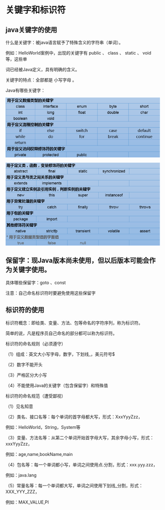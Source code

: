 # 关键字和标识符

## java关键字的使用

什么是关键字：被java语言赋予了特殊含义的字符串（单词）。

例如：HelloWorld案例中，出现的关键字有 public  、 class  、 static  、 void  等，这些单

词已经被Java定义，具有明确的含义。

关键字的特点：全部都是 小写字母 。

Java有哪些关键字：

![image.png](_images/1599098761369-30b2ad48-4fed-49a2-ac88-65b58b200fb2.png)

![image.png](_images/1599098786800-8a4a82aa-680e-4b6a-b256-243cc459563a.png)



## 保留字：现Java版本尚未使用，但以后版本可能会作为关键字使用。

具体哪些保留字：goto 、const

注意：自己命名标识符时要避免使用这些保留字



## 标识符的使用

标识符概念：即给类、变量、方法、包等命名的字符序列，称为标识符。

简单的说，凡是程序员自己命名的部分都可以称为标识符。

标识符的命名规则（必须遵守）

（1）组成：英文大小写字母，数字，下划线_，美元符号$

（2）数字不能开头

（3）严格区分大小写

（4）不能使用Java的关键字（包含保留字）和特殊值

标识符的命名规范（遭受鄙视）

（1）见名知意

（2）类名、接口名等：每个单词的首字母都大写，形式：XxxYyyZzz，

例如：HelloWorld，String，System等

（3）变量、方法名等：从第二个单词开始首字母大写，其余字母小写，形式：xxxYyyZzz，

例如：age,name,bookName,main

（4）包名等：每一个单词都小写，单词之间使用点.分割，形式：xxx.yyy.zzz，

例如：java.lang

（5）常量名等：每一个单词都大写，单词之间使用下划线_分割，形式：XXX_YYY_ZZZ，

例如：MAX_VALUE,PI